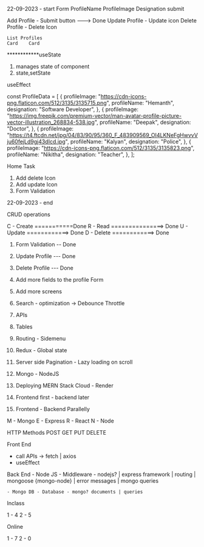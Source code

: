 22-09-2023 - start
Form
	ProfileName
	ProfileImage
	Designation
		submit

Add Profile - Submit button ---> Done
Update Profile - Update icon
Delete Profile - Delete Icon

	List Profiles
	Card 	Card


************useState
1) manages state of component
2) state,setState

useEffect

const ProfileData = [
  {
    profileImage: "https://cdn-icons-png.flaticon.com/512/3135/3135715.png",
    profileName: "Hemanth",
    designation: "Software Developer",
  },
  {
    profileImage:
      "https://img.freepik.com/premium-vector/man-avatar-profile-picture-vector-illustration_268834-538.jpg",
    profileName: "Deepak",
    designation: "Doctor",
  },
  {
    profileImage:
      "https://t4.ftcdn.net/jpg/04/83/90/95/360_F_483909569_OI4LKNeFgHwvvVju60fejLd9gj43dIcd.jpg",
    profileName: "Kalyan",
    designation: "Police",
  },
  {
    profileImage: "https://cdn-icons-png.flaticon.com/512/3135/3135823.png",
    profileName: "Nikitha",
    designation: "Teacher",
  },
];

Home Task

1. Add delete Icon
2. Add update Icon
3. Form Validation

22-09-2023 - end

CRUD operations

C - Create ===========Done
R - Read ===============> Done
U - Update ============> Done
D - Delete ============> Done

1. Form Validation -- Done
2. Update Profile --- Done
3. Delete Profile --- Done


1. Add more fields to the profile Form
2. Add more screens
2. Search - optimization -> Debounce Throttle
3. APIs
4. Tables
5. Routing - Sidemenu
6. Redux - Global state
7. Server side Pagination - Lazy loading on scroll
8. Mongo - NodeJS
9. Deploying MERN Stack Cloud - Render

1. Frontend first - backend later
2. Frontend - Backend Parallelly 

M - Mongo
E - Express
R - React
N - Node

HTTP Methods
POST
GET
PUT
DELETE

Front End
   - call APIs -> fetch | axios
   - useEffect

Back End
    - Node JS - Middleware - nodejs? | express framework | routing | mongoose {mongo-node} | error messages | mongo queries

    - Mongo DB - Database - mongo? documents | queries

Inclass

1 - 4
2 - 5

Online

1 - 7
2 - 0